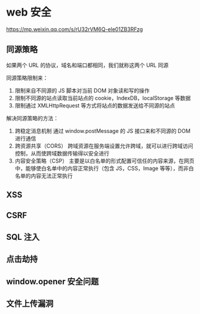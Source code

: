 # web 安全

https://mp.weixin.qq.com/s/rU32rVM6Q-ele01ZB3RFzg

## 同源策略

如果两个 URL 的协议，域名和端口都相同，我们就称这两个 URL 同源

同源策略限制来：

1. 限制来自不同源的 JS 脚本对当前 DOM 对象读和写的操作
2. 限制不同源的站点读取当前站点的 cookie，IndexDB，localStorage 等数据
3. 限制通过 XMLHttpRequest 等方式将站点的数据发送给不同源的站点

解决同源策略的方法：

1. 跨稳定消息机制
   通过 window.postMessage 的 JS 接口来和不同源的 DOM 进行通信
2. 跨资源共享（CORS）
   跨域资源在服务端设置允许跨域，就可以进行跨域访问控制，从而使跨域数据传输得以安全进行
3. 内容安全策略（CSP）
   主要是以白名单的形式配置可信任的内容来源，在网页中，能够使白名单中的内容正常执行（包含 JS，CSS，Image 等等），而非白名单的内容无法正常执行

## XSS

## CSRF

## SQL 注入

## 点击劫持

## window.opener 安全问题

## 文件上传漏洞

